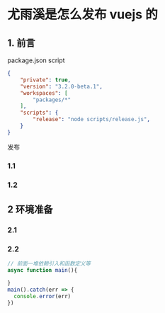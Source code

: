 # 尤雨溪是怎么发布 vuejs 的

## 1. 前言

package.json
script

```json
{
    "private": true,
    "version": "3.2.0-beta.1",
    "workspaces": [
        "packages/*"
    ],
    "scripts": {
        "release": "node scripts/release.js",
    }
}
```

发布

### 1.1 
### 1.2 

## 2 环境准备

### 2.1
### 2.2

```js
// 前面一堆依赖引入和函数定义等
async function main(){

}
main().catch(err => {
  console.error(err)
})
```
